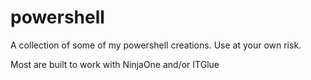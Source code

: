 # powershell
A collection of some of my powershell creations.
Use at your own risk.

Most are built to work with NinjaOne and/or ITGlue
